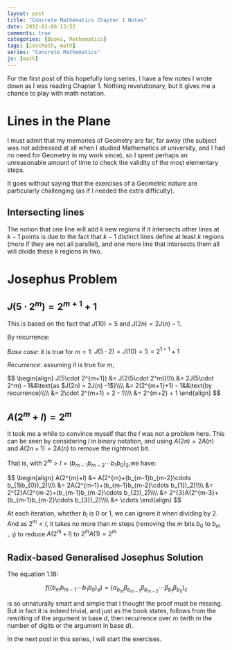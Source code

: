 ```yaml
---
layout: post
title: "Concrete Mathematics Chapter 1 Notes"
date: 2012-01-06 13:52
comments: true
categories: [Books, Mathematics]
tags: [concMath, math]
series: "Concrete Mathematics"
js: [math]
---
```

For the first post of this hopefully long series, I have a few notes I
wrote down as I was reading Chapter 1. Nothing revolutionary, but it
gives me a chance to play with math notation.

<!--more-->

# Lines in the Plane

I must admit that my memories of Geometry are far, far away (the
subject was not addressed at all when I studied Mathematics at
university, and I had no need for Geometry in my work since), so I
spent perhaps an unreasonable amount of time to check the validity of
the most elementary steps.

It goes without saying that the exercises of a Geometric nature are
particularly challenging (as if I needed the extra difficulty).

## Intersecting lines

The notion that one line will add $k$ new regions if it intersects
other lines at $k-1$ points is due to the fact that $k-1$ distinct
lines define at least $k$ regions (more if they are not all parallel),
and one more line that intersects them all will divide these $k$
regions in two.

# Josephus Problem

## $J(5 \cdot 2^m) = 2^{m+1} + 1$

This is based on the fact that $J(10) = 5$ and $J(2n) = 2J(n) -1$.

By recurrence:

*Base case*: it is true for $m = 1$: $J(5\cdot 2) = J(10) = 5 =
2^{1+1} + 1$

*Recurrence*: assuming it is true for $m$,

<div markdown="0">
$$
\begin{align}
J(5\cdot 2^{m+1}) &amp;= J(2(5\cdot 2^m))\\\\
&amp;= 2J(5\cdot 2^m) - 1&amp;&amp;\text{as $J(2n) = 2J(n) -1$}\\\\
&amp;= 2(2^{m+1}+1) - 1&amp;&amp;\text{by recurrence}\\\\
&amp;= 2\cdot 2^{m+1} + 2 - 1\\\\
&amp;= 2^{m+2} + 1
\end{align}
$$
</div>

## $A(2^{m}+l) = 2^{m}$

It took me a while to convince myself that the $l$ was not a problem
here. This can be seen by considering $l$ in binary notation, and
using $A(2n) = 2A(n)$ and $A(2n+1) = 2A(n)$ to remove the rightmost
bit.

That is, with $2^m > l = (b_{m-1}b_{m-2}\cdots b_{1}b_{0})_2$,we have:

<div markdown="0">
$$
\begin{align}
A(2^{m}+l) &amp;= A(2^{m}+(b_{m-1}b_{m-2}\cdots b_{1}b_{0})_2)\\\\
&amp;= 2A(2^{m-1}+(b_{m-1}b_{m-2}\cdots b_{1})_2)\\\\
&amp;= 2^{2}A(2^{m-2}+(b_{m-1}b_{m-2}\cdots b_{2})_2)\\\\
&amp;= 2^{3}A(2^{m-3}+(b_{m-1}b_{m-2}\cdots b_{3})_2)\\\\
&amp;= \cdots
\end{align}
$$
</div>

At each iteration, whether $b_i$ is $0$ or $1$, we can ignore it when
dividing by $2$. And as $2^m < l$, it takes no more than $m$ steps
(removing the $m$ bits $b_0$ to $b_{m-1}$) to reduce $A(2^m+l)$ to
$2^mA(1) = 2^m$

## Radix-based Generalised Josephus Solution

The equation 1.18:

$$f \left( ( b_m b_{m-1} \cdots b_1 b_0)_d \right) = \left( \alpha_{b_m} \beta_{b_{m-1}} \beta_{b_{m-2}} \cdots \beta_{b_1} \beta_{b_0} \right)_c$$

is so unnaturally smart and simple that I thought the proof must be
missing. But in fact it is indeed trivial, and just as the book
states, follows from the rewriting of the argument in base $d$, then
recurrence over $m$ (with $m$ the number of digits or the argument in
base $d$).

In the next post in this series, I will start the exercises.
